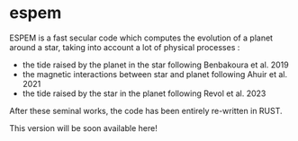 # espem

ESPEM is a fast secular code which computes the evolution of a planet around a star, taking into account a lot of physical processes :
- the tide raised by the planet in the star following Benbakoura et al. 2019
- the magnetic interactions between star and planet following Ahuir et al. 2021
- the tide raised by the star in the planet following Revol et al. 2023

After these seminal works, the code has been entirely re-written in RUST.

This version will be soon available here!

